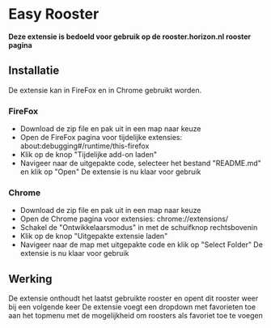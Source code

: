# Easy Rooster

**Deze extensie is bedoeld voor gebruik op de rooster.horizon.nl rooster pagina**

## Installatie
De extensie kan in FireFox en in Chrome gebruikt worden. 

### FireFox
* Download de zip file en pak uit in een map naar keuze
* Open de FireFox pagina voor tijdelijke extensies: about:debugging#/runtime/this-firefox 
* Klik op de knop "Tijdelijke add-on laden"
* Navigeer naar de uitgepakte code, selecteer het bestand "README.md" en klik op "Open"
De extensie is nu klaar voor gebruik

### Chrome
* Download de zip file en pak uit in een map naar keuze
* Open de Chrome pagina voor extensies: chrome://extensions/
* Schakel de "Ontwikkelaarsmodus" in met de schuifknop rechtsbovenin
* Klik op de knop "Uitgepakte extensie laden"
* Navigeer naar de map met uitgepakte code en klik op "Select Folder"
De extensie is nu klaar voor gebruik


## Werking

De extensie onthoudt het laatst gebruikte rooster en opent dit rooster weer bij een volgende keer
De extensie voegt een dropdown met favorieten toe aan het topmenu met de mogelijkheid om roosters als favoriet toe te voegen
